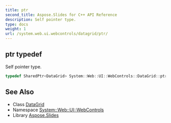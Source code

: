 ```yaml
---
title: ptr
second_title: Aspose.Slides for C++ API Reference
description: Self pointer type.
type: docs
weight: 1
url: /system.web.ui.webcontrols/datagrid/ptr/
---
```

## ptr typedef


Self pointer type.

```cpp
typedef SharedPtr<DataGrid> System::Web::UI::WebControls::DataGrid::ptr
```

## See Also

* Class [DataGrid](../)
* Namespace [System::Web::UI::WebControls](../../)
* Library [Aspose.Slides](../../../)